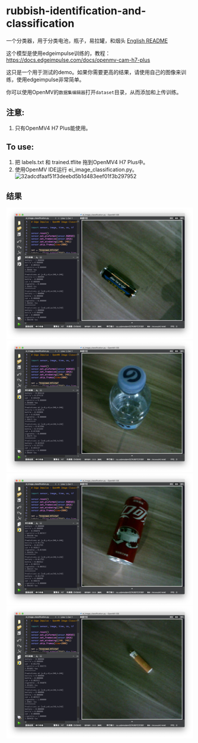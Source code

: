 # rubbish-identification-and-classification
一个分类器，用于分类电池，瓶子，易拉罐，和烟头
[English README](https://github.com/SingTown/rubbish-tflite/blob/main/README.md)

这个模型是使用edgeimpulse训练的，教程：https://docs.edgeimpulse.com/docs/openmv-cam-h7-plus


这只是一个用于测试的demo。如果你需要更高的结果，请使用自己的图像来训练，使用edgeimpulse非常简单。

你可以使用OpenMV的`数据集编辑器`打开`dataset`目录，从而添加和上传训练。

## 注意:

1. 只有OpenMV4 H7 Plus能使用。

## To use:
1. 把 labels.txt 和 trained.tflite 拖到OpenMV4 H7 Plus中。
2. 使用OpenMV IDE运行 ei_image_classification.py。![32adcdfaaf51f3deebd5b1d483eef01f3b297952](https://user-images.githubusercontent.com/67135504/118282041-70add500-b500-11eb-8f33-6e6a5f3b63f4.jpg)

## 结果
![test_battery](https://github.com/SingTown/rubbish-tflite/blob/main/test/test_battery.png)
![test_bottle](https://github.com/SingTown/rubbish-tflite/blob/main/test/test_bottle.png)
![test_can](https://github.com/SingTown/rubbish-tflite/blob/main/test/test_can.png)
![test_cigarette](https://github.com/SingTown/rubbish-tflite/blob/main/test/test_cigarette.png)
